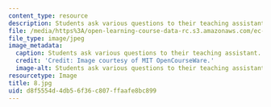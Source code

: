 ```yaml
---
content_type: resource
description: Students ask various questions to their teaching assistant.
file: /media/https%3A/open-learning-course-data-rc.s3.amazonaws.com/ec-s06-practical-electronics-fall-2004/d8f5554d4db56f36c807ffaafe8bc899_8.jpg
file_type: image/jpeg
image_metadata:
  caption: Students ask various questions to their teaching assistant.
  credit: 'Credit: Image courtesy of MIT OpenCourseWare.'
  image-alt: Students ask various questions to their teaching assistant.
resourcetype: Image
title: 8.jpg
uid: d8f5554d-4db5-6f36-c807-ffaafe8bc899
---
```

